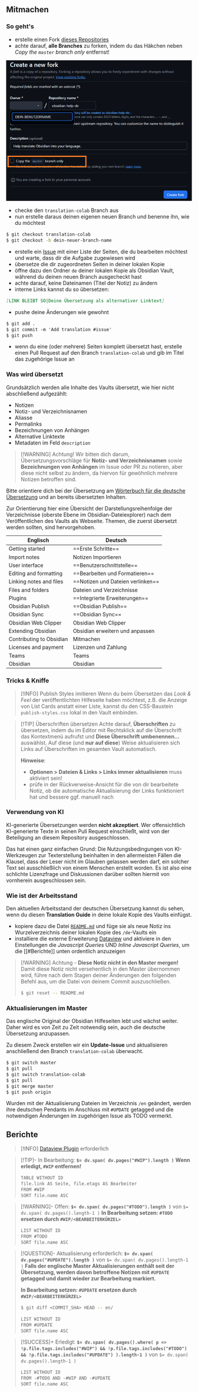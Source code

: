 ## Mitmachen

### So geht's

- erstelle einen Fork [dieses Repositories](https://github.com/Mephi78/obsidian-help-de)
- achte darauf, **alle Branches** zu forken, indem du das Häkchen neben *Copy the `master` branch only* entfernst!

![Screenshot Fork All Branches](https://raw.githubusercontent.com/Mephi78/obsidian-help-de/translation-guide/obsidian-help-de-anleitung-fork.png)

- checke den `translation-colab` Branch aus
- nun erstelle daraus deinen eigenen neuen Branch und benenne ihn, wie du möchtest

```bash
$ git checkout translation-colab
$ git checkout -b dein-neuer-branch-name
```

- erstelle ein [Issue](https://github.com/Mephi78/obsidian-help-de/issues) mit einer Liste der Seiten, die du bearbeiten möchtest und warte, dass dir die Aufgabe zugewiesen wird
- übersetze die dir zugeordneten Seiten in deiner lokalen Kopie
- öffne dazu den Ordner `de` deiner lokalen Kopie als Obsidian Vault, während du deinen neuen Branch ausgecheckt hast
- achte darauf, keine Dateinamen (Titel der Notiz) zu ändern
- interne Links kannst du so übersetzen:

```md
[LINK BLEIBT SO|Deine Übersetzung als alternativer Linktext]
```

- pushe deine Änderungen wie gewohnt

```
$ git add .
$ git commit -m 'Add translation #issue'
$ git push
```

- wenn du eine (oder mehrere) Seiten komplett übersetzt hast, erstelle einen Pull Request auf den Branch `translation-colab` und gib im Titel das zugehörige Issue an

### Was wird übersetzt

Grundsätzlich werden alle Inhalte des Vaults übersetzt, wie hier nicht abschließend aufgezählt:

- Notizen
- Notiz- und Verzeichnisnamen
- Aliasse
- Permalinks
- Bezeichnungen von Anhängen
- Alternative Linktexte
- Metadaten im Feld `description`

> [!WARNING] Achtung!
> Wir bitten dich darum, Übersetzungsvorschläge für **Notiz- und Verzeichnisnamen** sowie **Bezeichnungen von Anhängen** im Issue oder PR zu notieren, aber diese nicht selbst zu ändern, da hiervon für gewöhnlich mehrere Notizen betroffen sind.

Bitte orientiere dich bei der Übersetzung am [Wörterbuch für die deutsche Übersetzung](https://github.com/obsidianmd/obsidian-translations/blob/master/de.termbase.md) und an bereits übersetzten Inhalten.

Zur Orientierung hier eine Übersicht der Darstellungsreihenfolge der Verzeichnisse (oberste Ebene im Obsidian-Dateiexplorer) nach dem Veröffentlichen des Vaults als Webseite. Themen, die zuerst übersetzt werden sollten, sind hervorgehoben.

| Englisch                  | Deutsch                           |
|---------------------------|-----------------------------------|
| Getting started           | ==Erste Schritte==                |
| Import notes              | Notizen Importieren               |
| User interface            | ==Benutzerschnittstelle==         |
| Editing and formatting    | ==Bearbeiten und Formatieren==    |
| Linking notes and files   | ==Notizen und Dateien verlinken== |
| Files and folders         | Dateien und Verzeichnisse         |
| Plugins                   | ==Integrierte Erweiterungen==     |
| Obsidian Publish          | ==Obsidian Publish==              |
| Obsidian Sync             | ==Obsidian Sync==                 |
| Obsidian Web Clipper      | Obsidian Web Clipper              |
| Extending Obsidian        | Obsidian erweitern und anpassen   |
| Contributing to Obsidian  | Mitmachen                         |
| Licenses and payment      | Lizenzen und Zahlung              |
| Teams                     | Teams                             |
| Obsidian                  | Obsidian                          |
### Tricks & Kniffe

> [!INFO] Publish Styles imitieren
> Wenn du beim Übersetzen das *Look & Feel*  der veröffentlichten Hilfeseite haben möchtest, z.B. die Anzeige von List Cards anstatt einer Liste, kannst du den CSS-Baustein `publish-styles.css` lokal in den Vault einbinden.

> [!TIP] Überschriften übersetzen
> Achte darauf, **Überschriften** zu übersetzen, indem du im Editor mit Rechtsklick auf die Überschrift das Kontextmenü aufrufst und **Diese Überschrift umbenennen...** auswählst. Auf diese (und **nur auf diese**) Weise aktualisieren sich Links auf Überschriften im gesamten Vault automatisch. 
> 
> **Hinweise**:
> - **Optionen > Dateien & Links > Links immer aktualisieren** muss aktiviert sein!
> - prüfe in der Rückverweise-Ansicht für die von dir bearbeitete Notiz, ob die automatische Aktualisierung der Links funktioniert hat und bessere ggf. manuell nach

### Verwendung von KI

KI-generierte Übersetzungen werden **nicht akzeptiert**. Wer offensichtlich KI-generierte Texte in seinen Pull Request einschließt, wird von der Beteiligung an diesem Repository ausgeschlossen.

Das hat einen ganz einfachen Grund: Die Nutzungsbedingungen von KI-Werkzeugen zur Texterstellung beinhalten in den allermeisten Fällen die Klausel, dass der Leser nicht im Glauben gelassen werden darf, ein solcher Text sei ausschließlich von einem Menschen erstellt worden. Es ist also eine schlichte Lizenzfrage und Diskussionen darüber sollten hiermit von vornherein ausgeschlossen sein.

### Wie ist der Arbeitsstand

Den aktuellen Arbeitsstand der deutschen Übersetzung kannst du sehen, wenn du diesen **Translation Guide** in deine lokale Kopie des Vaults einfügst.

- kopiere dazu die Datei [`README.md`](https://github.com/Mephi78/obsidian-help-de/blob/translation-guide/README.md) und füge sie als neue Notiz ins Wurzelverzeichnis deiner lokalen Kopie des `/de`-Vaults ein
- installiere die externe Erweiterung [Dataview](https://blacksmithgu.github.io/obsidian-dataview/) und aktiviere in den Einstellungen die *Javascript Queries* UND *Inline Javascript Queries*, um die [[#Berichte]] unten ordentlich anzuzeigen

> [!WARNING] Achtung - **Diese Notiz nicht in den Master mergen!**
> Damit diese Notiz nicht versehentlich in den Master übernommen wird, führe nach dem Stagen deiner Änderungen den folgenden Befehl aus, um die Datei von deinem Commit auszuschließen.
> 
> ```bash
> $ git reset -- README.md
> ```

### Aktualisierungen im Master

Das englische Original der Obsidian Hilfeseiten lebt und wächst weiter. Daher wird es von Zeit zu Zeit notwendig sein, auch die deutsche Übersetzung anzupassen.

Zu diesem Zweck erstellen wir ein **Update-Issue** und aktualisieren anschließend den Branch `translation-colab` überwacht.

```
$ git switch master
$ git pull
$ git switch translation-colab
$ git pull
$ git merge master
$ git push origin
```

Wurden mit der Aktualisierung Dateien im Verzeichnis `/en` geändert, werden ihre deutschen Pendants im Anschluss mit `#UPDATE` getagged und die notwendigen Änderungen im zugehörigen Issue als TODO vermerkt.
## Berichte

> [!INFO] [Dataview Plugin](https://blacksmithgu.github.io/obsidian-dataview/) erforderlich

> [!TIP]- In Bearbeitung: **`$= dv.span( dv.pages("#WIP").length )`**
> **Wenn erledigt, `#WIP` entfernen!**
> 
> ```dataview
> TABLE WITHOUT ID
> file.link AS Seite, file.etags AS Bearbeiter
> FROM #WIP
> SORT file.name ASC
> ```

> [!WARNING]- Offen: **`$= dv.span( dv.pages("#TODO").length )`** von `$= dv.span( dv.pages().length-1 )`
> **In Bearbeitung setzen: `#TODO` ersetzen durch `#WIP/<BEARBEITERKÜRZEL>`**
> 
> ```dataview
> LIST WITHOUT ID
> FROM #TODO
> SORT file.name ASC
> ```

> [!QUESTION]- Aktualisierung erforderlich: **`$= dv.span( dv.pages("#UPDATE").length )`** von `$= dv.span( dv.pages().length-1 )`
> **Falls der englische Master Aktualisierungen enthält seit der Übersetzung, werden davon betroffene Notizen mit `#UPDATE` getagged und damit wieder zur Bearbeitung markiert.**
> 
> **In Bearbeitung setzen: `#UPDATE` ersetzen durch `#WIP/<BEARBEITERKÜRZEL>`**
> 
> ```bash
> $ git diff <COMMIT_SHA> HEAD -- en/
> ```
> 
> ```dataview
> LIST WITHOUT ID
> FROM #UPDATE
> SORT file.name ASC
> ```

> [!SUCCESS]+ Erledigt: **`$= dv.span( dv.pages().where( p => !p.file.tags.includes("#WIP") && !p.file.tags.includes("#TODO") && !p.file.tags.includes("#UPDATE") ).length-1 )`** von `$= dv.span( dv.pages().length-1 )`
> ```dataview
> LIST WITHOUT ID
> FROM -#TODO AND -#WIP AND -#UPDATE
> SORT file.name ASC
> ```
